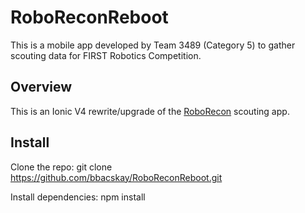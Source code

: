 # RoboReconReboot

This is a mobile app developed by Team 3489 (Category 5) to gather scouting data for FIRST Robotics Competition.

## Overview

This is an Ionic V4 rewrite/upgrade of the [RoboRecon](https://github.com/CarolinaKinetic/RoboRecon) scouting app.

## Install

Clone the repo:
git clone https://github.com/bbacskay/RoboReconReboot.git

Install dependencies:
npm install
